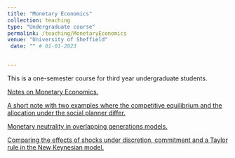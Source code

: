 ```yaml
---
title: "Monetary Economics"
collection: teaching
type: "Undergraduate course"
permalink: /teaching/MonetaryEconomics
venue: "University of Sheffield"
 date: "" # 01-01-2023


---
```


This is a one-semester course for third year undergraduate students. 

<a href="https://github.com/jPaez-Farrell/jPaez-Farrell.github.io/blob/master/files/ecn324_content/Monetary_Economics_Notes.pdf" type="application/pdf" target="_blank">Notes on Monetary Economics.</a>

<a href="https://github.com/jPaez-Farrell/jPaez-Farrell.github.io/blob/master/files/ecn324_content/Competitive_equilibrium_vs_social_ planner.pdf" type="application/pdf" type="application/pdf" target="_blank">A short note with two examples where the competitive equilibrium and the allocation under the social planner differ.</a>

<a href="https://github.com/jPaez-Farrell/jPaez-Farrell.github.io/blob/master/files/ecn324_content/Monetary_neutrality_in_OLG_models.pdf" type="application/pdf" type="application/pdf" target="_blank">Monetary neutrality in overlapping generations models.</a>

<a href="https://github.com/jPaez-Farrell/jPaez-Farrell.github.io/blob/master/files/ecn324_content/comparing_policies_NK.pdf" type="application/pdf" type="application/pdf" target="_blank">Comparing the effects of shocks under discretion, commitment and a Taylor rule in the New Keynesian model.</a>
